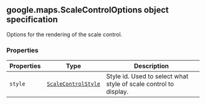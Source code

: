 <h2 id="ScaleControlOptions">
google.maps.ScaleControlOptions
object specification
</h2><p>Options for the rendering of the scale control.</p><h3>Properties</h3><table summary="interface ScaleControlOptions - Properties" width="100%">
<thead>
<tr><th>Properties</th>
<th>Type</th>
<th>Description</th>
</tr></thead>
<tbody>
<tr>
<td><code>style</code></td>
<td><code><a href="#ScaleControlStyle">ScaleControlStyle</a></code></td>
<td>Style id. Used to select what style of scale control to display.</td>
</tr>
</tbody>
</table>